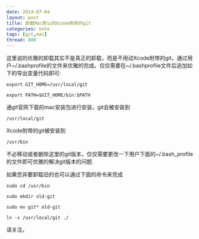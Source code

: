 ```yaml
---
date: 2014-07-04
layout: post
title: 卸载Mac默认的Xcode附带的git
categories: note
tags: [git,mac]
thread: 800
---
```


这里说的优雅的卸载其实不是真正的卸载，而是不用动Xcode附带的git，通过用户~/.bashprofile的文件来优雅的完成。仅仅需要在~/.bashprofile文件后追加如下的导出变量代码即可:

<!-- more -->

`export GIT_HOME=/usr/local/git`

`export PATH=$GIT_HOME/bin:$PATH`

通git官网下载的mac安装包进行安装，git会被安装到

`/usr/local/git`

Xcode附带的git被安装到

`/usr/bin`

不必移动或者删除这里的git版本，仅仅需要更改一下用户下面的~/.bash_profile的文件即可优雅的解决git版本的问题.

如果您非要卸载旧的也可以通过下面的命令来完成

`sudo cd /usr/bin`

`sudo mkdir old-git`

`sudo mv git* old-git`

`ln -s /usr/local/git ./`

请关注。